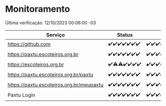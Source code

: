 # Monitoramento

Última verificação: 12/10/2023 00:06:00 -03

|Serviço|Status|Últimas 24h|
|---|---|---|
|https://github.com|<span title="2023-10-05: OK=24">✔️</span><span title="2023-10-06: OK=24">✔️</span><span title="2023-10-07: OK=24">✔️</span><span title="2023-10-08: OK=24">✔️</span><span title="2023-10-09: OK=24">✔️</span><span title="2023-10-10: OK=24">✔️</span><span title="2023-10-11: OK=3">✔️</span>|<span title="11/10/2023 00:06:00 -03 : 200">✔️</span><span title="11/10/2023 01:07:00 -03 : 200">✔️</span><span title="11/10/2023 02:05:00 -03 : 200">✔️</span><span title="11/10/2023 03:08:00 -03 : 200">✔️</span><span title="11/10/2023 04:06:00 -03 : 200">✔️</span><span title="11/10/2023 05:08:00 -03 : 200">✔️</span><span title="11/10/2023 06:06:00 -03 : 200">✔️</span><span title="11/10/2023 07:06:00 -03 : 200">✔️</span><span title="11/10/2023 08:03:00 -03 : 200">✔️</span><span title="11/10/2023 09:11:00 -03 : 200">✔️</span><span title="11/10/2023 10:09:00 -03 : 200">✔️</span><span title="11/10/2023 11:06:00 -03 : 200">✔️</span><span title="11/10/2023 12:03:00 -03 : 200">✔️</span><span title="11/10/2023 13:07:00 -03 : 200">✔️</span><span title="11/10/2023 14:04:00 -03 : 200">✔️</span><span title="11/10/2023 15:07:00 -03 : 200">✔️</span><span title="11/10/2023 16:03:00 -03 : 200">✔️</span><span title="11/10/2023 17:06:00 -03 : 200">✔️</span><span title="11/10/2023 18:04:00 -03 : 200">✔️</span><span title="11/10/2023 19:04:00 -03 : 200">✔️</span><span title="11/10/2023 20:05:00 -03 : 200">✔️</span><span title="11/10/2023 21:27:00 -03 : 200">✔️</span><span title="11/10/2023 22:39:00 -03 : 200">✔️</span><span title="11/10/2023 23:13:00 -03 : 200">✔️</span><span title="12/10/2023 00:06:00 -03 : 200">✔️</span>|
|https://paxtu.escoteiros.org.br|<span title="2023-10-05: OK=24">✔️</span><span title="2023-10-06: OK=24">✔️</span><span title="2023-10-07: OK=24">✔️</span><span title="2023-10-08: OK=24">✔️</span><span title="2023-10-09: OK=24">✔️</span><span title="2023-10-10: OK=24">✔️</span><span title="2023-10-11: OK=3">✔️</span>|<span title="11/10/2023 00:06:00 -03 : 200">✔️</span><span title="11/10/2023 01:07:00 -03 : 200">✔️</span><span title="11/10/2023 02:05:00 -03 : 200">✔️</span><span title="11/10/2023 03:08:00 -03 : 200">✔️</span><span title="11/10/2023 04:06:00 -03 : 200">✔️</span><span title="11/10/2023 05:08:00 -03 : 200">✔️</span><span title="11/10/2023 06:06:00 -03 : 200">✔️</span><span title="11/10/2023 07:06:00 -03 : 200">✔️</span><span title="11/10/2023 08:03:00 -03 : 200">✔️</span><span title="11/10/2023 09:11:00 -03 : 200">✔️</span><span title="11/10/2023 10:09:00 -03 : 200">✔️</span><span title="11/10/2023 11:06:00 -03 : 200">✔️</span><span title="11/10/2023 12:03:00 -03 : 200">✔️</span><span title="11/10/2023 13:07:00 -03 : 200">✔️</span><span title="11/10/2023 14:04:00 -03 : 200">✔️</span><span title="11/10/2023 15:08:00 -03 : 200">✔️</span><span title="11/10/2023 16:03:00 -03 : 200">✔️</span><span title="11/10/2023 17:06:00 -03 : 200">✔️</span><span title="11/10/2023 18:04:00 -03 : 200">✔️</span><span title="11/10/2023 19:04:00 -03 : 200">✔️</span><span title="11/10/2023 20:05:00 -03 : 200">✔️</span><span title="11/10/2023 21:27:00 -03 : 200">✔️</span><span title="11/10/2023 22:39:00 -03 : 200">✔️</span><span title="11/10/2023 23:13:00 -03 : 200">✔️</span><span title="12/10/2023 00:06:00 -03 : 200">✔️</span>|
|https://escoteiros.org.br|<span title="2023-10-05: OK=24">✔️</span><span title="2023-10-06: OK=23, Falhas=1">⚠️</span><span title="2023-10-07: OK=23, Falhas=1">⚠️</span><span title="2023-10-08: OK=24">✔️</span><span title="2023-10-09: OK=24">✔️</span><span title="2023-10-10: OK=24">✔️</span><span title="2023-10-11: OK=3">✔️</span>|<span title="11/10/2023 00:06:00 -03 : 200">✔️</span><span title="11/10/2023 01:07:00 -03 : 200">✔️</span><span title="11/10/2023 02:05:00 -03 : 200">✔️</span><span title="11/10/2023 03:08:00 -03 : 200">✔️</span><span title="11/10/2023 04:06:00 -03 : 200">✔️</span><span title="11/10/2023 05:08:00 -03 : 200">✔️</span><span title="11/10/2023 06:06:00 -03 : 200">✔️</span><span title="11/10/2023 07:06:00 -03 : 200">✔️</span><span title="11/10/2023 08:03:00 -03 : 200">✔️</span><span title="11/10/2023 09:11:00 -03 : 200">✔️</span><span title="11/10/2023 10:09:00 -03 : 200">✔️</span><span title="11/10/2023 11:06:00 -03 : 200">✔️</span><span title="11/10/2023 12:03:00 -03 : 200">✔️</span><span title="11/10/2023 13:07:00 -03 : 200">✔️</span><span title="11/10/2023 14:04:00 -03 : 200">✔️</span><span title="11/10/2023 15:08:00 -03 : 200">✔️</span><span title="11/10/2023 16:03:00 -03 : 200">✔️</span><span title="11/10/2023 17:06:00 -03 : 200">✔️</span><span title="11/10/2023 18:04:00 -03 : 200">✔️</span><span title="11/10/2023 19:04:00 -03 : 200">✔️</span><span title="11/10/2023 20:05:00 -03 : 200">✔️</span><span title="11/10/2023 21:27:00 -03 : 200">✔️</span><span title="11/10/2023 22:39:00 -03 : 200">✔️</span><span title="11/10/2023 23:13:00 -03 : 200">✔️</span><span title="12/10/2023 00:06:00 -03 : 200">✔️</span>|
|https://paxtu.escoteiros.org.br/paxtu|<span title="2023-10-05: OK=24">✔️</span><span title="2023-10-06: OK=24">✔️</span><span title="2023-10-07: OK=24">✔️</span><span title="2023-10-08: OK=24">✔️</span><span title="2023-10-09: OK=24">✔️</span><span title="2023-10-10: OK=24">✔️</span><span title="2023-10-11: OK=3">✔️</span>|<span title="11/10/2023 00:07:00 -03 : 200">✔️</span><span title="11/10/2023 01:07:00 -03 : 200">✔️</span><span title="11/10/2023 02:05:00 -03 : 200">✔️</span><span title="11/10/2023 03:09:00 -03 : 200">✔️</span><span title="11/10/2023 04:06:00 -03 : 200">✔️</span><span title="11/10/2023 05:08:00 -03 : 200">✔️</span><span title="11/10/2023 06:06:00 -03 : 200">✔️</span><span title="11/10/2023 07:06:00 -03 : 200">✔️</span><span title="11/10/2023 08:03:00 -03 : 200">✔️</span><span title="11/10/2023 09:11:00 -03 : 200">✔️</span><span title="11/10/2023 10:09:00 -03 : 200">✔️</span><span title="11/10/2023 11:06:00 -03 : 200">✔️</span><span title="11/10/2023 12:03:00 -03 : 200">✔️</span><span title="11/10/2023 13:07:00 -03 : 200">✔️</span><span title="11/10/2023 14:04:00 -03 : 200">✔️</span><span title="11/10/2023 15:08:00 -03 : 200">✔️</span><span title="11/10/2023 16:03:00 -03 : 200">✔️</span><span title="11/10/2023 17:06:00 -03 : 200">✔️</span><span title="11/10/2023 18:04:00 -03 : 200">✔️</span><span title="11/10/2023 19:04:00 -03 : 200">✔️</span><span title="11/10/2023 20:05:00 -03 : 200">✔️</span><span title="11/10/2023 21:27:00 -03 : 200">✔️</span><span title="11/10/2023 22:39:00 -03 : 200">✔️</span><span title="11/10/2023 23:13:00 -03 : 200">✔️</span><span title="12/10/2023 00:06:00 -03 : 200">✔️</span>|
|https://paxtu.escoteiros.org.br/meupaxtu|<span title="2023-10-05: OK=24">✔️</span><span title="2023-10-06: OK=24">✔️</span><span title="2023-10-07: OK=24">✔️</span><span title="2023-10-08: OK=24">✔️</span><span title="2023-10-09: OK=24">✔️</span><span title="2023-10-10: OK=24">✔️</span><span title="2023-10-11: OK=3">✔️</span>|<span title="11/10/2023 00:07:00 -03 : 200">✔️</span><span title="11/10/2023 01:07:00 -03 : 200">✔️</span><span title="11/10/2023 02:05:00 -03 : 200">✔️</span><span title="11/10/2023 03:09:00 -03 : 200">✔️</span><span title="11/10/2023 04:06:00 -03 : 200">✔️</span><span title="11/10/2023 05:08:00 -03 : 200">✔️</span><span title="11/10/2023 06:06:00 -03 : 200">✔️</span><span title="11/10/2023 07:06:00 -03 : 200">✔️</span><span title="11/10/2023 08:03:00 -03 : 200">✔️</span><span title="11/10/2023 09:11:00 -03 : 200">✔️</span><span title="11/10/2023 10:09:00 -03 : 200">✔️</span><span title="11/10/2023 11:06:00 -03 : 200">✔️</span><span title="11/10/2023 12:03:00 -03 : 200">✔️</span><span title="11/10/2023 13:07:00 -03 : 200">✔️</span><span title="11/10/2023 14:04:00 -03 : 200">✔️</span><span title="11/10/2023 15:08:00 -03 : 200">✔️</span><span title="11/10/2023 16:03:00 -03 : 200">✔️</span><span title="11/10/2023 17:06:00 -03 : 200">✔️</span><span title="11/10/2023 18:04:00 -03 : 200">✔️</span><span title="11/10/2023 19:04:00 -03 : 200">✔️</span><span title="11/10/2023 20:05:00 -03 : 200">✔️</span><span title="11/10/2023 21:27:00 -03 : 200">✔️</span><span title="11/10/2023 22:39:00 -03 : 200">✔️</span><span title="11/10/2023 23:13:00 -03 : 200">✔️</span><span title="12/10/2023 00:06:00 -03 : 200">✔️</span>|
|Paxtu Login|<span title="2023-10-05: OK=24">✔️</span><span title="2023-10-06: OK=24">✔️</span><span title="2023-10-07: OK=24">✔️</span><span title="2023-10-08: OK=24">✔️</span><span title="2023-10-09: OK=24">✔️</span><span title="2023-10-10: OK=24">✔️</span><span title="2023-10-11: OK=3">✔️</span>|<span title="11/10/2023 00:07:00 -03 : 200">✔️</span><span title="11/10/2023 01:07:00 -03 : 200">✔️</span><span title="11/10/2023 02:05:00 -03 : 200">✔️</span><span title="11/10/2023 03:09:00 -03 : 200">✔️</span><span title="11/10/2023 04:06:00 -03 : 200">✔️</span><span title="11/10/2023 05:08:00 -03 : 200">✔️</span><span title="11/10/2023 06:06:00 -03 : 200">✔️</span><span title="11/10/2023 07:06:00 -03 : 200">✔️</span><span title="11/10/2023 08:03:00 -03 : 200">✔️</span><span title="11/10/2023 09:11:00 -03 : 200">✔️</span><span title="11/10/2023 10:09:00 -03 : 200">✔️</span><span title="11/10/2023 11:06:00 -03 : 200">✔️</span><span title="11/10/2023 12:03:00 -03 : 200">✔️</span><span title="11/10/2023 13:07:00 -03 : 200">✔️</span><span title="11/10/2023 14:04:00 -03 : 200">✔️</span><span title="11/10/2023 15:08:00 -03 : 200">✔️</span><span title="11/10/2023 16:03:00 -03 : 200">✔️</span><span title="11/10/2023 17:06:00 -03 : 200">✔️</span><span title="11/10/2023 18:04:00 -03 : 200">✔️</span><span title="11/10/2023 19:04:00 -03 : 200">✔️</span><span title="11/10/2023 20:05:00 -03 : 200">✔️</span><span title="11/10/2023 21:27:00 -03 : 200">✔️</span><span title="11/10/2023 22:39:00 -03 : 200">✔️</span><span title="11/10/2023 23:13:00 -03 : 200">✔️</span><span title="12/10/2023 00:06:00 -03 : 200">✔️</span>|
